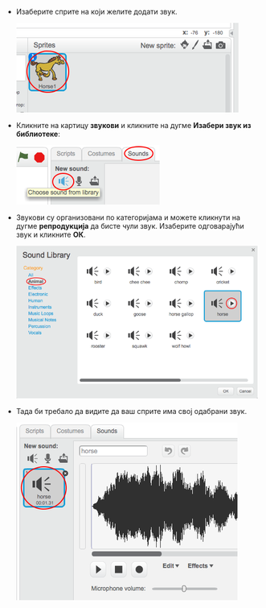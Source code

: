 + Изаберите сприте на који желите додати звук.
    
    ![сцреенсхот](images/sprite-select.png)

+ Кликните на картицу **звукови** и кликните на дугме **Изабери звук из библиотеке**:
    
    ![сцреенсхот](images/import-sound.png)

+ Звукови су организовани по категоријама и можете кликнути на дугме **репродукција** да бисте чули звук. Изаберите одговарајући звук и кликните **ОК**.
    
    ![сцреенсхот](images/choose-sound.png)

+ Тада би требало да видите да ваш сприте има свој одабрани звук.
    
    ![сцреенсхот](images/sound-imported.png)